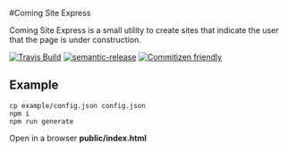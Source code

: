 #Coming Site Express

Coming Site Express is a small utility to create sites that indicate the user that the page is under construction.

[![Travis Build](https://img.shields.io/travis/alopezm/coming-site-express.svg?style=flat-square)](https://travis-ci.org/alopezm/coming-site-express)
[![semantic-release](https://img.shields.io/badge/%20%20%F0%9F%93%A6%F0%9F%9A%80-semantic--release-e10079.svg?style=flat-square)](https://github.com/semantic-release/semantic-release)
[![Commitizen friendly](https://img.shields.io/badge/commitizen-friendly-brightgreen.svg?style=flat-square)](http://commitizen.github.io/cz-cli/)

## Example

```
cp example/config.json config.json
npm i
npm run generate
```
Open in a browser **public/index.html**
